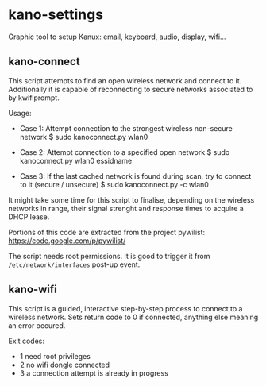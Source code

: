 # kano-settings


Graphic tool to setup Kanux: email, keyboard, audio, display, wifi...

## kano-connect

This script attempts to find an open wireless network and connect to it.
Additionally it is capable of reconnecting to secure networks associated to by
kwifiprompt.

Usage:
- Case 1: Attempt connection to the strongest wireless non-secure network
$ sudo kanoconnect.py wlan0

- Case 2: Attempt connection to a specified open network
$ sudo kanoconnect.py wlan0 essidname

- Case 3: If the last cached network is found during scan, try to connect to
  it (secure / unsecure)
$ sudo kanoconnect.py -c wlan0

It might take some time for this script to finalise, depending on the wireless
networks in range, their signal strenght and response times to acquire a DHCP
lease.

Portions of this code are extracted from the project pywilist:
https://code.google.com/p/pywilist/

The script needs root permissions. It is good to trigger it from
`/etc/network/interfaces` post-up event.

## kano-wifi

This script is a guided, interactive step-by-step process to connect to a
wireless network. Sets return code to 0 if connected, anything else meaning
an error occured.

Exit codes:
 - 1 need root privileges
 - 2 no wifi dongle connected
 - 3 a connection attempt is already in progress
